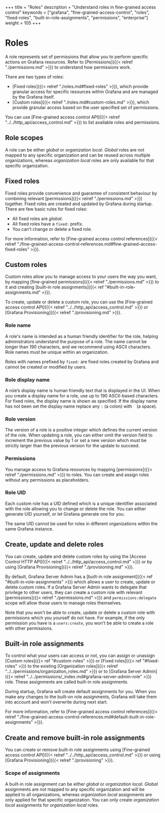 +++
title = "Roles"
description = "Understand roles in fine-grained access control"
keywords = ["grafana", "fine-grained-access-control", "roles", "fixed-roles", "built-in-role-assignments", "permissions", "enterprise"]
weight = 105
+++

# Roles

A role represents set of permissions that allow you to perform specific actions on Grafana resources. Refer to [Permissions]({{< relref "./permissions.md" >}}) to understand how permissions work.

There are two types of roles:

- [Fixed roles]({{< relref "./roles.md#fixed-roles" >}}), which provide granular access for specific resources within Grafana and are managed by the Grafana itself.
- [Custom roles]({{< relref "./roles.md#custom-roles.md" >}}), which provide granular access based on the user specified set of permissions.

You can use [Fine-grained access control API]({{< relref "../../http_api/access_control.md" >}}) to list available roles and permissions.

## Role scopes

A role can be either _global_ or _organization local_. _Global_ roles are not mapped to any specific organization and can be reused across multiple organizations, whereas _organization local_ roles are only available for that specific organization.

## Fixed roles

Fixed roles provide convenience and guarantee of consistent behaviour by combining relevant [permissions]({{< relref "./permissions.md" >}}) together. Fixed roles are created and updated by Grafana during startup.
There are few basic rules for fixed roles:

- All fixed roles are _global_.
- All fixed roles have a `fixed:` prefix.
- You can’t change or delete a fixed role.

For more information, refer to [Fine-grained access control references]({{< relref "./fine-grained-access-control-references.md#fine-grained-access-fixed-roles" >}}).

## Custom roles

Custom roles allow you to manage access to your users the way you want, by mapping [fine-grained permissions]({{< relref "./permissions.md" >}}) to it and creating [built-in role assignments]({{< ref "#built-in-role-assignments.md" >}}).

To create, update or delete a custom role, you can use the [Fine-grained access control API]({{< relref "../../http_api/access_control.md" >}}) or [Grafana Provisioning]({{< relref "./provisioning.md" >}}).

### Role name

A role's name is intended as a human friendly identifier for the role, helping administrators understand the purpose of a role. The name cannot be longer than 190 characters, and we recommend using ASCII characters.
Role names must be unique within an organization.

Roles with names prefixed by `fixed:` are fixed roles created by Grafana and cannot be created or modified by users.

### Role display name

A role’s display name is human friendly text that is displayed in the UI. When you create a display name for a role, use up to 190 ASCII-based characters. For fixed roles, the display name is shown as specified. If the display name has not been set the display name replace any `:` (a colon) with ` ` (a space).

### Role version

The version of a role is a positive integer which defines the current version of the role. When updating a role, you can either omit the version field to increment the previous value by 1 or set a new version which must be strictly larger than the previous version for the update to succeed.

### Permissions

You manage access to Grafana resources by mapping [permissions]({{< relref "./permissions.md" >}}) to roles. You can create and assign roles without any permissions as placeholders.

### Role UID

Each custom role has a UID defined which is a unique identifier associated with the role allowing you to change or delete the role. You can either generate UID yourself, or let Grafana generate one for you.

The same UID cannot be used for roles in different organizations within the same Grafana instance.

## Create, update and delete roles

You can create, update and delete custom roles by using the [Access Control HTTP API]({{< relref "../../http_api/access_control.md" >}}) or by using [Grafana Provisioning]({{< relref "./provisioning.md" >}}).

By default, Grafana Server Admin has a [built-in role assignment]({{< ref "#built-in-role-assignments" >}}) which allows a user to create, update or delete custom roles.
If a Grafana Server Admin wants to delegate that privilege to other users, they can create a custom role with relevant [permissions]({{< relref "./permissions.md" >}}) and `permissions:delegate` scope will allow those users to manage roles themselves.

Note that you won't be able to create, update or delete a custom role with permissions which you yourself do not have. For example, if the only permission you have is a `users:create`, you won't be able to create a role with other permissions.

## Built-in role assignments

To control what your users can access or not, you can assign or unassign [Custom roles]({{< ref "#custom-roles" >}}) or [Fixed roles]({{< ref "#fixed-roles" >}}) to the existing [Organization roles]({{< relref "../../permissions/organization_roles.md" >}}) or to [Grafana Server Admin]({{< relref "../../permissions/_index.md#grafana-server-admin-role" >}}) role.
These assignments are called built-in role assignments.

During startup, Grafana will create default assignments for you. When you make any changes to the built-on role assignments, Grafana will take them into account and won’t overwrite during next start.

For more information, refer to [Fine-grained access control references]({{< relref "./fine-grained-access-control-references.md#default-built-in-role-assignments" >}}).

## Create and remove built-in role assignments

You can create or remove built-in role assignments using [Fine-grained access control API]({{< relref "../../http_api/access_control.md" >}}) or using [Grafana Provisioning]({{< relref "./provisioning" >}}).

### Scope of assignments

A built-in role assignment can be either _global_ or _organization local_. _Global_ assignments are not mapped to any specific organization and will be applied to all organizations, whereas _organization local_ assignments are only applied for that specific organization.
You can only create _organization local_ assignments for _organization local_ roles.
